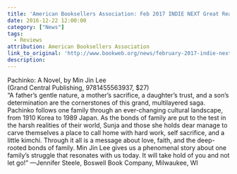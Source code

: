 ```yaml
---
title: 'American Booksellers Association: Feb 2017 INDIE NEXT Great Reads Pick'
date: 2016-12-22 12:00:00
category: ["News"]
tags:
  - Reviews
attribution: American Booksellers Association
link_to_original: 'http://www.bookweb.org/news/february-2017-indie-next-list-preview-35253'
description:
---
```



Pachinko: A Novel, by Min Jin Lee
<br>(Grand Central Publishing, 9781455563937, $27)
<br>“A father’s gentle nature, a mother’s sacrifice, a daughter’s trust, and a son’s determination are the cornerstones of this grand, multilayered saga. Pachinko follows one family through an ever-changing cultural landscape, from 1910 Korea to 1989 Japan. As the bonds of family are put to the test in the harsh realities of their world, Sunja and those she holds dear manage to carve themselves a place to call home with hard work, self sacrifice, and a little kimchi. Through it all is a message about love, faith, and the deep-rooted bonds of family. Min Jin Lee gives us a phenomenal story about one family’s struggle that resonates with us today. It will take hold of you and not let go!” —Jennifer Steele, Boswell Book Company, Milwaukee, WI
